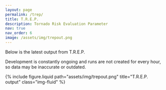 ```yaml
---
layout: page
permalink: /trep/
title: T.R.E.P.
description: Tornado Risk Evaluation Parameter
nav: true
nav_order: 6
image: /assets/img/trepout.png
---
```


Below is the latest output from T.R.E.P.

Development is constantly ongoing and runs are not created for every hour, so data may be inaccurate or outdated.

<div class="row">
  <div class="col-xl">
    {% include figure.liquid path="assets/img/trepout.png" title="T.R.E.P. output" class="img-fluid" %}
  </div>

